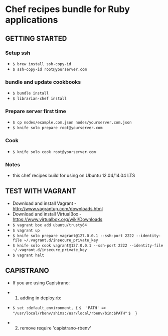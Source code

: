 # Chef recipes bundle for Ruby applications

## GETTING STARTED

### Setup ssh

* `$ brew install ssh-copy-id`
* `$ ssh-copy-id root@yourserver.com`

### bundle and update cookbooks

* `$ bundle install`
* `$ librarian-chef install`

### Prepare server first time

* `$ cp nodes/example.com.json nodes/yourserver.com.json`
* `$ knife solo prepare root@yourserver.com`

### Cook

* `$ knife solo cook root@yourserver.com`

### Notes

* this chef recipes build for using on Ubuntu 12.04/14.04 LTS

## TEST WITH VAGRANT

* Download and install Vagrant - http://www.vagrantup.com/downloads.html
* Download and install VirtualBox - https://www.virtualbox.org/wiki/Downloads
* `$ vagrant box add ubuntu/trusty64`
* `$ vagrant up`
* `$ knife solo prepare vagrant@127.0.0.1 --ssh-port 2222 --identity-file ~/.vagrant.d/insecure_private_key`
* `$ knife solo cook vagrant@127.0.0.1 --ssh-port 2222 --identity-file ~/.vagrant.d/insecure_private_key`
* `$ vagrant halt`

## CAPISTRANO

* If you are using Capistrano:

* 1) adding in deploy.rb: 
* `$ set :default_environment, {`
	`$	'PATH' => "/usr/local/rbenv/shims:/usr/local/rbenv/bin:$PATH"`
	`$	}`
* 2) remove require 'capistrano-rbenv'